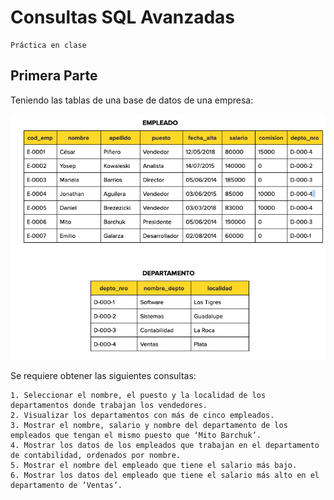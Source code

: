 # Consultas SQL Avanzadas
    Práctica en clase
## Primera Parte

Teniendo las tablas de una base de datos de una empresa:

![company.png](https://github.com/extjotabell/wave23-practicas/blob/limpio_andres/7.%20bd%20relacionales/company/img/company.png)

Se requiere obtener las siguientes consultas:

    1. Seleccionar el nombre, el puesto y la localidad de los departamentos donde trabajan los vendedores.
    2. Visualizar los departamentos con más de cinco empleados.
    3. Mostrar el nombre, salario y nombre del departamento de los empleados que tengan el mismo puesto que ‘Mito Barchuk’.
    4. Mostrar los datos de los empleados que trabajan en el departamento de contabilidad, ordenados por nombre.
    5. Mostrar el nombre del empleado que tiene el salario más bajo.
    6. Mostrar los datos del empleado que tiene el salario más alto en el departamento de ‘Ventas’.
